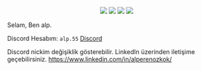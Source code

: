<p align="center">
 <a href="https://discord.com/users/141083334225821696" target"blank_"><img src="https://img.shields.io/badge/CubbeliBey%20-7289DA.svg?&style=for-the-badge&logo=discord&logoColor=white"></a>
  <a href="https://www.instagram.com/alperenzkk_" target"blank_"><img src="https://img.shields.io/badge/INSTAGRAM%20-DC3175.svg?&style=for-the-badge&logo=instagram&logoColor=black"></a>
  <a href="https://www.github.com/cubbelibeyjs" target"blank_"><img src="https://img.shields.io/badge/GitHub%20-191717.svg?&style=for-the-badge&logo=github&logoColor=yellow"></a>
  <a href="https://www.linkedin.com/in/alperenozkok" target"blank_"><img src="https://img.shields.io/badge/LinkedIn%20-191717.svg?&style=for-the-badge&logo=&logoColor=yellow"></a>


Selam, Ben alp.

Discord Hesabım: `alp.55` [Discord](https://discord.com/users/141083334225821696)

Discord nickim değişiklik gösterebilir. LinkedIn üzerinden iletişime geçebilirsiniz. https://www.linkedin.com/in/alperenozkok/
